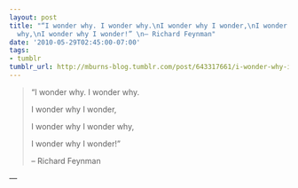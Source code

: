 ```yaml
---
layout: post
title: "“I wonder why. I wonder why.\nI wonder why I wonder,\nI wonder why I wonder
  why,\nI wonder why I wonder!” \n– Richard Feynman"
date: '2010-05-29T02:45:00-07:00'
tags:
- tumblr
tumblr_url: http://mburns-blog.tumblr.com/post/643317661/i-wonder-why-i-wonder-why-i-wonder-why-i
---
```

<blockquote>&ldquo;I wonder why. I wonder why.

I wonder why I wonder,

I wonder why I wonder why,

I wonder why I wonder!&rdquo; 

&ndash; Richard Feynman</blockquote>&#8212;
